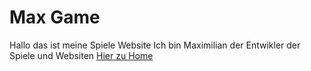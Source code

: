 # Max Game
Hallo das ist meine Spiele Website
Ich bin Maximilian der Entwikler der Spiele und Websiten
[Hier zu Home](https://maxgamer999991.github.io/Max-Game/Home.html)
